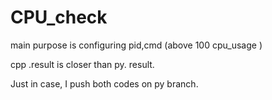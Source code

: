# CPU_check


main purpose is configuring pid,cmd (above 100 cpu_usage ) 

cpp .result is closer than py. result.


Just in case, I push both codes on py branch. 
